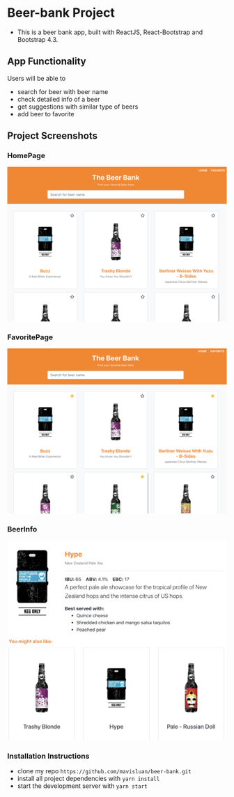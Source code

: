 # Beer-bank Project
- This is a beer bank app, built with ReactJS, React-Bootstrap and Bootstrap 4.3. 


## App Functionality
Users will be able to 
- search for beer with beer name
- check detailed info of a beer
- get suggestions with similar type of beers 
- add beer to favorite


## Project Screenshots
### HomePage
<img src='src/icons/home-page.png' width='700'>


### FavoritePage
<img src='src/icons/favorite-page.png' width='700'>


### BeerInfo
<img src='src/icons/beer-info.png' width='700'>


### Installation Instructions
* clone my repo `https://github.com/mavisluan/beer-bank.git`
* install all project dependencies with `yarn install`
* start the development server with `yarn start`

